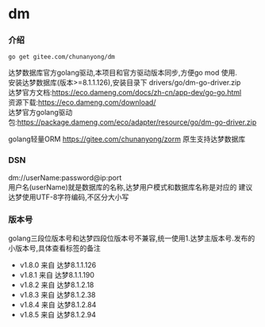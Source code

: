# dm

### 介绍
``` 
go get gitee.com/chunanyong/dm 
```  
达梦数据库官方golang驱动,本项目和官方驱动版本同步,方便go mod 使用.  
安装达梦数据库(版本>=8.1.1.126),安装目录下 drivers/go/dm-go-driver.zip    
达梦官方文档:https://eco.dameng.com/docs/zh-cn/app-dev/go-go.html    
资源下载:https://eco.dameng.com/download/    
达梦官方golang驱动包:https://package.dameng.com/eco/adapter/resource/go/dm-go-driver.zip    

golang轻量ORM https://gitee.com/chunanyong/zorm 原生支持达梦数据库  

### DSN  
dm://userName:password@ip:port  
用户名(userName)就是数据库的名称,达梦用户模式和数据库名称是对应的 
建议达梦使用UTF-8字符编码,不区分大小写    

### 版本号  
golang三段位版本号和达梦四段位版本号不兼容,统一使用1.达梦主版本号.发布的小版本号,具体查看标签的备注  

* v1.8.0 来自 达梦8.1.1.126  
* v1.8.1 来自 达梦8.1.1.190  
* v1.8.2 来自 达梦8.1.2.18  
* v1.8.3 来自 达梦8.1.2.38
* v1.8.4 来自 达梦8.1.2.84
* v1.8.5 来自 达梦8.1.2.94            




